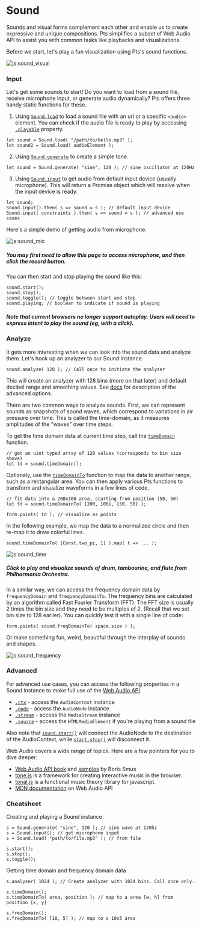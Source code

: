 # Sound

Sounds and visual forms complement each other and enable us to create expressive and unique compositions. Pts simplifies a subset of Web Audio API to assist you with common tasks like playbacks and visualizations.

Before we start, let's play a fun visualization using Pts's sound functions.

![js:sound_visual](./assets/bg.png)

### Input

Let's get some sounds to start! Do you want to load from a sound file, receive microphone input, or generate audio dynamically? Pts offers three handy static functions for these.

1. Using [`Sound.load`](#) to load a sound file with an url or a specific `<audio>` element. You can check if the audio file is ready to play by accessing [`.playable`](#) property.
```
let sound = Sound.load( "/path/to/hello.mp3" );
let sound2 = Sound.load( audioElement );
```

2. Using [`Sound.generate`](#) to create a simple tone.
```
let sound = Sound.generate( "sine", 120 ); // sine oscillator at 120Hz
```

3. Using [`Sound.input`](#) to get audio from default input device (usually microphone). This will return a Promise object which will resolve when the input device is ready.
```
let sound;
Sound.input().then( s => sound = s ); // default input device
Sound.input( constraints ).then( s => sound = s ); // advanced use cases
```

Here's a simple demo of getting audio from microphone. 

![js:sound_mic](./assets/bg.png)

##### You may first need to allow this page to access microphone, and then click the record button.

You can then start and stop playing the sound like this:

```
sound.start();
sound.stop();
sound.toggle(); // toggle between start and stop
sound.playing; // boolean to indicate if sound is playing
```

##### Note that current browsers no longer support autoplay. Users will need to express intent to play the sound (eg, with a click).

### Analyze

It gets more interesting when we can look into the sound data and analyze them. Let's hook up an analyzer to our Sound instance.

```
sound.analyze( 128 ); // Call once to initiate the analyzer
```

This will create an analyzer with 128 bins (more on that later) and default decibel range and smoothing values. See [docs](#) for description of the advanced options.

There are two common ways to analyze sounds. First, we can represent sounds as snapshots of sound waves, which correspond to variations in air pressure over time. This is called the time-domain, as it measures amplitudes of the "waves" over time steps.

To get the time domain data at current time step, call the [`timeDomain`](#) function.

```
// get an uint typed array of 128 values (corresponds to bin size above)
let td = sound.timeDomain(); 
```

Optionaly, use the [`timeDomainTo`](#) function to map the data to another range, such as a rectangular area. You can then apply various Pts functions to transform and visualize waveforms in a few lines of code.

```
// fit data into a 200x100 area, starting from position (50, 50)
let td = sound.timeDomainTo( [200, 100], [50, 50] );

form.points( td ); // visualize as points
```

In the following example, we map the data to a normalized circle and then re-map it to draw colorful lines.

```
sound.timeDomainTo( [Const.two_pi, 1] ).map( t => ... );
```

![js:sound_time](./assets/bg.png)

##### Click to play and visualize sounds of drum, tambourine, and flute from Philharmonia Orchestra.

In a similar way, we can access the frequency domain data by `frequencyDomain` and `frequencyDomainTo`. The frequency bins are calculated by an algorithm called Fast Fourier Transform (FFT). The FFT size is usually 2 times the bin size and they need to be multiples of 2. (Recall that we set bin size to 128 earlier). You can quickly test it with a single line of code:

```
form.points( sound.freqDomainTo( space.size ) );
```

Or make something fun, weird, beautiful through the interplay of sounds and shapes.

![js:sound_frequency](./assets/bg.png)

### Advanced
For advanced use cases, you can access the following properties in a Sound instance to make full use of the [Web Audio API](https://developer.mozilla.org/en-US/docs/Web/API/Web_Audio_API).

- [`.ctx`](#) - access the `AudioContext` instance
- [`.node`](#) - access the `AudioNode` instance
- [`.stream`](#) - access the `MediaStream` instance
- [`.source`](#) - access the `HTMLMediaElement` if you're playing from a sound file

Also note that [`sound.start()`](#) will connect the AudioNode to the destination of the AudioContext, while [`start.stop()`](#) will disconnect it.

Web Audio covers a wide range of topics. Here are a few pointers for you to dive deeper:

- [Web Audio API book](https://webaudioapi.com/book/) and [samples](https://webaudioapi.com/samples/) by Boris Smus 
- [tone.js](https://tonejs.github.io/) is a framework for creating interactive music in the browser.
- [tonal.js](https://github.com/danigb/tonal) is a functional music theory library for javascript.
- [MDN documentation](https://developer.mozilla.org/en-US/docs/Web/API/Web_Audio_API) on Web Audio API

### Cheatsheet

Creating and playing a Sound instance
```
s = Sound.generate( "sine", 120 ); // sine wave at 120hz
s = Sound.input(); // get microphone input
s = Sound.load( "path/to/file.mp3" ); // from file

s.start();
s.stop();
s.toggle();
```

Getting time domain and frequency domain data
```
s.analyzer( 1024 ); // Create analyzer with 1024 bins. Call once only.

s.timeDomain();
s.timeDomainTo( area, position ); // map to a area [w, h] from position [x, y]

s.freqDomain();
s.freqDomainTo( [10, 5] ); // map to a 10x5 area
```

